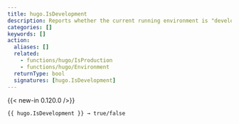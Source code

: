 ```yaml
---
title: hugo.IsDevelopment
description: Reports whether the current running environment is "development".
categories: []
keywords: []
action:
  aliases: []
  related:
    - functions/hugo/IsProduction
    - functions/hugo/Environment
  returnType: bool
  signatures: [hugo.IsDevelopment]
---
```


{{< new-in 0.120.0 />}}

```go-html-template
{{ hugo.IsDevelopment }} → true/false
```
